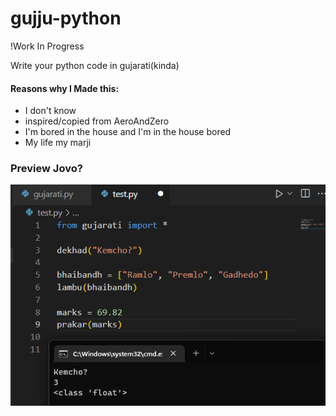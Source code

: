 # gujju-python
!Work In Progress

Write your python code in gujarati(kinda)
#### Reasons why I Made this:
- I don't know
- inspired/copied from AeroAndZero
- I'm bored in the house and I'm in the house bored
- My life my marji

### Preview Jovo?
![joi le](image.png)
